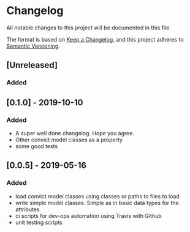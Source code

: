 # Changelog
All notable changes to this project will be documented in this file.

The format is based on [Keep a Changelog](https://keepachangelog.com/en/1.0.0/),
and this project adheres to [Semantic Versioning](https://semver.org/spec/v2.0.0.html).

## [Unreleased]
### Added

## [0.1.0] - 2019-10-10
### Added
 - A super well done changelog. Hope you agree. 
 - Other convict model classes as a property
 - some good tests

## [0.0.5] - 2019-05-16
### Added
 - load convict model classes using classes or paths to files to load
 - write simple model classes. Simple as in basic data types for the attributes
 - ci scripts for dev-ops automation using Travis with Github
 - unit testing scripts